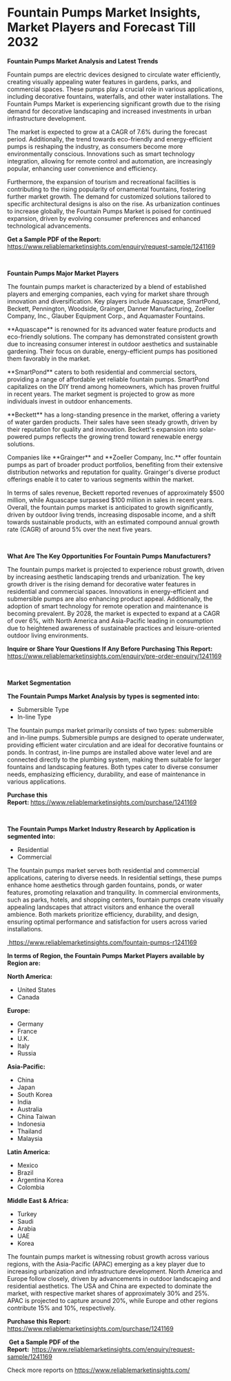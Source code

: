 <p><h1>Fountain Pumps Market Insights, Market Players and Forecast Till 2032</h1></p><p><strong>Fountain Pumps Market Analysis and Latest Trends</strong></p>
<p><p>Fountain pumps are electric devices designed to circulate water efficiently, creating visually appealing water features in gardens, parks, and commercial spaces. These pumps play a crucial role in various applications, including decorative fountains, waterfalls, and other water installations. The Fountain Pumps Market is experiencing significant growth due to the rising demand for decorative landscaping and increased investments in urban infrastructure development. </p><p>The market is expected to grow at a CAGR of 7.6% during the forecast period. Additionally, the trend towards eco-friendly and energy-efficient pumps is reshaping the industry, as consumers become more environmentally conscious. Innovations such as smart technology integration, allowing for remote control and automation, are increasingly popular, enhancing user convenience and efficiency. </p><p>Furthermore, the expansion of tourism and recreational facilities is contributing to the rising popularity of ornamental fountains, fostering further market growth. The demand for customized solutions tailored to specific architectural designs is also on the rise. As urbanization continues to increase globally, the Fountain Pumps Market is poised for continued expansion, driven by evolving consumer preferences and enhanced technological advancements.</p></p>
<p><strong>Get a Sample PDF of the Report:&nbsp;</strong> <a href="https://www.reliablemarketinsights.com/enquiry/request-sample/1241169?utm_campaign=1558&utm_medium=2&utm_source=Github&utm_content=ia&utm_term=08022025&utm_id=fountain-pumps">https://www.reliablemarketinsights.com/enquiry/request-sample/1241169</a></p>
<p>&nbsp;</p>
<p><strong>Fountain Pumps Major Market Players</strong></p>
<p><p>The fountain pumps market is characterized by a blend of established players and emerging companies, each vying for market share through innovation and diversification. Key players include Aquascape, SmartPond, Beckett, Pennington, Woodside, Grainger, Danner Manufacturing, Zoeller Company, Inc., Glauber Equipment Corp., and Aquamaster Fountains.</p><p>**Aquascape** is renowned for its advanced water feature products and eco-friendly solutions. The company has demonstrated consistent growth due to increasing consumer interest in outdoor aesthetics and sustainable gardening. Their focus on durable, energy-efficient pumps has positioned them favorably in the market.</p><p>**SmartPond** caters to both residential and commercial sectors, providing a range of affordable yet reliable fountain pumps. SmartPond capitalizes on the DIY trend among homeowners, which has proven fruitful in recent years. The market segment is projected to grow as more individuals invest in outdoor enhancements.</p><p>**Beckett** has a long-standing presence in the market, offering a variety of water garden products. Their sales have seen steady growth, driven by their reputation for quality and innovation. Beckett's expansion into solar-powered pumps reflects the growing trend toward renewable energy solutions.</p><p>Companies like **Grainger** and **Zoeller Company, Inc.** offer fountain pumps as part of broader product portfolios, benefiting from their extensive distribution networks and reputation for quality. Grainger's diverse product offerings enable it to cater to various segments within the market.</p><p>In terms of sales revenue, Beckett reported revenues of approximately $500 million, while Aquascape surpassed $100 million in sales in recent years. Overall, the fountain pumps market is anticipated to growth significantly, driven by outdoor living trends, increasing disposable income, and a shift towards sustainable products, with an estimated compound annual growth rate (CAGR) of around 5% over the next five years.</p></p>
<p>&nbsp;</p>
<p><strong>What Are The Key Opportunities For Fountain Pumps Manufacturers?</strong></p>
<p><p>The fountain pumps market is projected to experience robust growth, driven by increasing aesthetic landscaping trends and urbanization. The key growth driver is the rising demand for decorative water features in residential and commercial spaces. Innovations in energy-efficient and submersible pumps are also enhancing product appeal. Additionally, the adoption of smart technology for remote operation and maintenance is becoming prevalent. By 2028, the market is expected to expand at a CAGR of over 6%, with North America and Asia-Pacific leading in consumption due to heightened awareness of sustainable practices and leisure-oriented outdoor living environments.</p></p>
<p><strong>Inquire or Share Your Questions If Any Before Purchasing This Report:</strong> <a href="https://www.reliablemarketinsights.com/enquiry/pre-order-enquiry/1241169?utm_campaign=1558&utm_medium=2&utm_source=Github&utm_content=ia&utm_term=08022025&utm_id=fountain-pumps">https://www.reliablemarketinsights.com/enquiry/pre-order-enquiry/1241169</a></p>
<p>&nbsp;</p>
<p><strong>Market Segmentation</strong></p>
<p><strong>The Fountain Pumps Market Analysis by types is segmented into:</strong></p>
<p><ul><li>Submersible Type</li><li>In-line Type</li></ul></p>
<p><p>The fountain pumps market primarily consists of two types: submersible and in-line pumps. Submersible pumps are designed to operate underwater, providing efficient water circulation and are ideal for decorative fountains or ponds. In contrast, in-line pumps are installed above water level and are connected directly to the plumbing system, making them suitable for larger fountains and landscaping features. Both types cater to diverse consumer needs, emphasizing efficiency, durability, and ease of maintenance in various applications.</p></p>
<p><strong>Purchase this Report:&nbsp;</strong><a href="https://www.reliablemarketinsights.com/purchase/1241169?utm_campaign=1558&utm_medium=2&utm_source=Github&utm_content=ia&utm_term=08022025&utm_id=fountain-pumps">https://www.reliablemarketinsights.com/purchase/1241169</a></p>
<p>&nbsp;</p>
<p><strong>The Fountain Pumps Market Industry Research by Application is segmented into:</strong></p>
<p><ul><li>Residential</li><li>Commercial</li></ul></p>
<p><p>The fountain pumps market serves both residential and commercial applications, catering to diverse needs. In residential settings, these pumps enhance home aesthetics through garden fountains, ponds, or water features, promoting relaxation and tranquility. In commercial environments, such as parks, hotels, and shopping centers, fountain pumps create visually appealing landscapes that attract visitors and enhance the overall ambience. Both markets prioritize efficiency, durability, and design, ensuring optimal performance and satisfaction for users across varied installations.</p></p>
<p><a href="https://www.reliablemarketinsights.com/fountain-pumps-r1241169?utm_campaign=1558&utm_medium=2&utm_source=Github&utm_content=ia&utm_term=08022025&utm_id=fountain-pumps">&nbsp;https://www.reliablemarketinsights.com/fountain-pumps-r1241169</a></p>
<p><strong>In terms of Region, the Fountain Pumps Market Players available by Region are:</strong></p>
<p>
    <p> <strong> North America: </strong>
        <ul>
            <li>United States</li>
            <li>Canada</li>
        </ul>
        </p> 
    <p> <strong> Europe: </strong>
        <ul>
            <li>Germany</li>
            <li>France</li>
            <li>U.K.</li>
            <li>Italy</li>
            <li>Russia</li>
        </ul>
        </p> 
    <p> <strong> Asia-Pacific: </strong>
        <ul>
            <li>China</li>
            <li>Japan</li>
            <li>South Korea</li>
            <li>India</li>
            <li>Australia</li>
            <li>China Taiwan</li>
            <li>Indonesia</li>
            <li>Thailand</li>
            <li>Malaysia</li>
        </ul>
        </p> 
    <p> <strong> Latin America: </strong>
        <ul>
            <li>Mexico</li>
            <li>Brazil</li>
            <li>Argentina Korea</li>
            <li>Colombia</li>
        </ul>
        </p> 
    <p> <strong> Middle East & Africa: </strong>
        <ul>
            <li>Turkey</li>
            <li>Saudi</li>
            <li>Arabia</li>
            <li>UAE</li>
            <li>Korea</li>
        </ul>
    </p>
    </p>
<p><p>The fountain pumps market is witnessing robust growth across various regions, with the Asia-Pacific (APAC) emerging as a key player due to increasing urbanization and infrastructure development. North America and Europe follow closely, driven by advancements in outdoor landscaping and residential aesthetics. The USA and China are expected to dominate the market, with respective market shares of approximately 30% and 25%. APAC is projected to capture around 20%, while Europe and other regions contribute 15% and 10%, respectively.</p></p>
<p><strong>Purchase this Report: </strong><a href="https://www.reliablemarketinsights.com/purchase/1241169?utm_campaign=1558&utm_medium=2&utm_source=Github&utm_content=ia&utm_term=08022025&utm_id=fountain-pumps">https://www.reliablemarketinsights.com/purchase/1241169</a></p>
<p>&nbsp;<strong>Get a Sample PDF of the Report:&nbsp;&nbsp;</strong><a href="https://www.reliablemarketinsights.com/enquiry/request-sample/1241169?utm_campaign=1558&utm_medium=2&utm_source=Github&utm_content=ia&utm_term=08022025&utm_id=fountain-pumps">https://www.reliablemarketinsights.com/enquiry/request-sample/1241169</a></p>
<p><strong></strong></p>
<p>Check more reports on <a href="https://www.reliablemarketinsights.com/?utm_campaign=1558&utm_medium=2&utm_source=Github&utm_content=ia&utm_term=08022025&utm_id=fountain-pumps">https://www.reliablemarketinsights.com/</a></p>